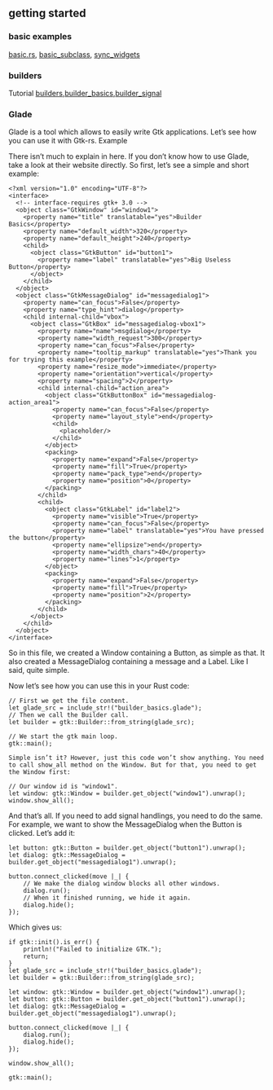 ## getting started
### basic examples
[basic.rs](basic.rs), [basic_subclass](basic_subclass.rs), [sync_widgets](sync_widgets.rs)

### builders
Tutorial [builders](builders.rs),[builder_basics](builder_basics.rs),[builder_signal](builder_signal.rs)

### Glade
Glade is a tool which allows to easily write Gtk applications. Let’s see how you can use it with Gtk-rs.
Example

There isn’t much to explain in here. If you don’t know how to use Glade, take a look at their website directly. So first, let’s see a simple and short example:
```
<?xml version="1.0" encoding="UTF-8"?>
<interface>
  <!-- interface-requires gtk+ 3.0 -->
  <object class="GtkWindow" id="window1">
    <property name="title" translatable="yes">Builder Basics</property>
    <property name="default_width">320</property>
    <property name="default_height">240</property>
    <child>
      <object class="GtkButton" id="button1">
        <property name="label" translatable="yes">Big Useless Button</property>
      </object>
    </child>
  </object>
  <object class="GtkMessageDialog" id="messagedialog1">
    <property name="can_focus">False</property>
    <property name="type_hint">dialog</property>
    <child internal-child="vbox">
      <object class="GtkBox" id="messagedialog-vbox1">
        <property name="name">msgdialog</property>
        <property name="width_request">300</property>
        <property name="can_focus">False</property>
        <property name="tooltip_markup" translatable="yes">Thank you for trying this example</property>
        <property name="resize_mode">immediate</property>
        <property name="orientation">vertical</property>
        <property name="spacing">2</property>
        <child internal-child="action_area">
          <object class="GtkButtonBox" id="messagedialog-action_area1">
            <property name="can_focus">False</property>
            <property name="layout_style">end</property>
            <child>
              <placeholder/>
            </child>
          </object>
          <packing>
            <property name="expand">False</property>
            <property name="fill">True</property>
            <property name="pack_type">end</property>
            <property name="position">0</property>
          </packing>
        </child>
        <child>
          <object class="GtkLabel" id="label2">
            <property name="visible">True</property>
            <property name="can_focus">False</property>
            <property name="label" translatable="yes">You have pressed the button</property>
            <property name="ellipsize">end</property>
            <property name="width_chars">40</property>
            <property name="lines">1</property>
          </object>
          <packing>
            <property name="expand">False</property>
            <property name="fill">True</property>
            <property name="position">2</property>
          </packing>
        </child>
      </object>
    </child>
  </object>
</interface>
```

So in this file, we created a Window containing a Button, as simple as that. It also created a MessageDialog containing a message and a Label. Like I said, quite simple.

Now let’s see how you can use this in your Rust code:
```
// First we get the file content.
let glade_src = include_str!("builder_basics.glade");
// Then we call the Builder call.
let builder = gtk::Builder::from_string(glade_src);

// We start the gtk main loop.
gtk::main();

Simple isn’t it? However, just this code won’t show anything. You need to call show_all method on the Window. But for that, you need to get the Window first:

// Our window id is "window1".
let window: gtk::Window = builder.get_object("window1").unwrap();
window.show_all();
```

And that’s all. If you need to add signal handlings, you need to do the same. For example, we want to show the MessageDialog when the Button is clicked. Let’s add it:
```
let button: gtk::Button = builder.get_object("button1").unwrap();
let dialog: gtk::MessageDialog = builder.get_object("messagedialog1").unwrap();

button.connect_clicked(move |_| {
    // We make the dialog window blocks all other windows.
    dialog.run();
    // When it finished running, we hide it again.
    dialog.hide();
});
```

Which gives us:
```
if gtk::init().is_err() {
    println!("Failed to initialize GTK.");
    return;
}
let glade_src = include_str!("builder_basics.glade");
let builder = gtk::Builder::from_string(glade_src);

let window: gtk::Window = builder.get_object("window1").unwrap();
let button: gtk::Button = builder.get_object("button1").unwrap();
let dialog: gtk::MessageDialog = builder.get_object("messagedialog1").unwrap();

button.connect_clicked(move |_| {
    dialog.run();
    dialog.hide();
});

window.show_all();

gtk::main();
```
